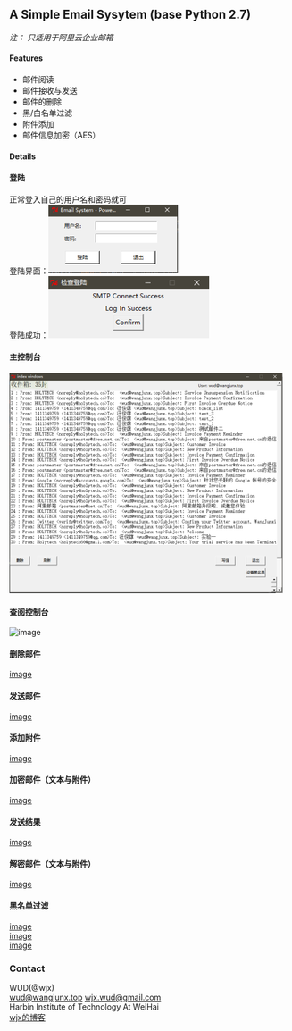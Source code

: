 ## A Simple Email Sysytem (base Python 2.7)
*注： 只适用于阿里云企业邮箱*
#### Features
  * 邮件阅读
  * 邮件接收与发送
  * 邮件的删除
  * 黑/白名单过滤
  * 附件添加
  * 邮件信息加密（AES）
#### Details
#### 登陆
  正常登入自己的用户名和密码就可  
  登陆界面：![image](https://github.com/JX-Wang/Email_Sys/blob/master/SmtpEmailSys/Demo/login.png)  
  登陆成功：![image](https://github.com/JX-Wang/Email_Sys/blob/master/SmtpEmailSys/Demo/login_success.png)  
#### 主控制台  
  ![image](https://github.com/JX-Wang/Email_Sys/blob/master/SmtpEmailSys/Demo/index.png)  
#### 查阅控制台  
  ![image](https://github.com/JX-Wang/Email_Sys/blob/master/SmtpEmailSys/Demo/view.png)  
#### 删除邮件  
  [image](https://github.com/JX-Wang/Email_Sys/blob/master/SmtpEmailSys/Demo/delete_email.png)  
#### 发送邮件  
  [image](https://github.com/JX-Wang/Email_Sys/blob/master/SmtpEmailSys/Demo/write_email.png)  
#### 添加附件  
  [image](https://github.com/JX-Wang/Email_Sys/blob/master/SmtpEmailSys/Demo/extra.png)
#### 加密邮件（文本与附件）  
  [image](https://github.com/JX-Wang/Email_Sys/blob/master/SmtpEmailSys/Demo/encrypt.png)  
#### 发送结果  
  [image](https://github.com/JX-Wang/Email_Sys/blob/master/SmtpEmailSys/Demo/send_result.png)  
#### 解密邮件（文本与附件）  
  [image](https://github.com/JX-Wang/Email_Sys/blob/master/SmtpEmailSys/Demo/decrypt.png)  
#### 黑名单过滤    
  [image](https://github.com/JX-Wang/Email_Sys/blob/master/SmtpEmailSys/Demo/add_black_list.png)  
  [image](https://github.com/JX-Wang/Email_Sys/blob/master/SmtpEmailSys/Demo/add_black_list_ref.png)  
  [image](https://github.com/JX-Wang/Email_Sys/blob/master/SmtpEmailSys/Demo/add_black_list_ref1.png)  
### Contact  
  WUD(@wjx)  
  wud@wangjunx.top wjx.wud@gmail.com  
  Harbin Institute of Technology At WeiHai  
  [wjx的博客](http://www.wudly.cn)

  
